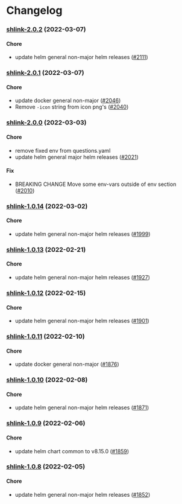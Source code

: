 # Changelog<br>


<a name="shlink-2.0.2"></a>
### [shlink-2.0.2](https://github.com/truecharts/apps/compare/shlink-2.0.1...shlink-2.0.2) (2022-03-07)

#### Chore

* update helm general non-major helm releases ([#2111](https://github.com/truecharts/apps/issues/2111))



<a name="shlink-2.0.1"></a>
### [shlink-2.0.1](https://github.com/truecharts/apps/compare/shlink-2.0.0...shlink-2.0.1) (2022-03-07)

#### Chore

* update docker general non-major ([#2046](https://github.com/truecharts/apps/issues/2046))
* Remove `-icon` string from icon png's ([#2040](https://github.com/truecharts/apps/issues/2040))



<a name="shlink-2.0.0"></a>
### [shlink-2.0.0](https://github.com/truecharts/apps/compare/shlink-web-client-1.0.10...shlink-2.0.0) (2022-03-03)

#### Chore

* remove fixed env from questions.yaml
* update helm general major helm releases ([#2021](https://github.com/truecharts/apps/issues/2021))

#### Fix

* BREAKING CHANGE Move some env-vars outside of env section ([#2010](https://github.com/truecharts/apps/issues/2010))



<a name="shlink-1.0.14"></a>
### [shlink-1.0.14](https://github.com/truecharts/apps/compare/shlink-web-client-1.0.9...shlink-1.0.14) (2022-03-02)

#### Chore

* update helm general non-major helm releases ([#1999](https://github.com/truecharts/apps/issues/1999))



<a name="shlink-1.0.13"></a>
### [shlink-1.0.13](https://github.com/truecharts/apps/compare/shlink-1.0.12...shlink-1.0.13) (2022-02-21)

#### Chore

* update helm general non-major helm releases ([#1927](https://github.com/truecharts/apps/issues/1927))



<a name="shlink-1.0.12"></a>
### [shlink-1.0.12](https://github.com/truecharts/apps/compare/shlink-1.0.11...shlink-1.0.12) (2022-02-15)

#### Chore

* update helm general non-major helm releases ([#1901](https://github.com/truecharts/apps/issues/1901))



<a name="shlink-1.0.11"></a>
### [shlink-1.0.11](https://github.com/truecharts/apps/compare/shlink-web-client-1.0.7...shlink-1.0.11) (2022-02-10)

#### Chore

* update docker general non-major ([#1876](https://github.com/truecharts/apps/issues/1876))



<a name="shlink-1.0.10"></a>
### [shlink-1.0.10](https://github.com/truecharts/apps/compare/shlink-1.0.9...shlink-1.0.10) (2022-02-08)

#### Chore

* update helm general non-major helm releases ([#1871](https://github.com/truecharts/apps/issues/1871))



<a name="shlink-1.0.9"></a>
### [shlink-1.0.9](https://github.com/truecharts/apps/compare/shlink-1.0.8...shlink-1.0.9) (2022-02-06)

#### Chore

* update helm chart common to v8.15.0 ([#1859](https://github.com/truecharts/apps/issues/1859))



<a name="shlink-1.0.8"></a>
### [shlink-1.0.8](https://github.com/truecharts/apps/compare/shlink-1.0.7...shlink-1.0.8) (2022-02-05)

#### Chore

* update helm general non-major helm releases ([#1852](https://github.com/truecharts/apps/issues/1852))



